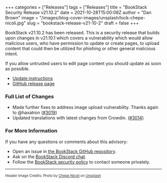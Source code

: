 +++
categories = ["Releases"]
tags = ["Releases"]
title = "BookStack Security Release v21.10.2"
date = 2021-10-28T15:00:08Z
author = "Dan Brown"
image = "/images/blog-cover-images/unsplash/lock-chepe-nicoli.jpg"
slug = "bookstack-release-v21-10-2"
draft = false
+++

BookStack v21.10.2 has been released. This is a security release that builds upon changes
in v21.10.1 which covers a vulnerability which would allow malicious users, who have
permission to update or create pages, to upload content that could then be utilized
for phishing or other general malicious intent.

If you allow untrusted users to edit page content you should update as soon as possible.

* [Update instructions](https://www.bookstackapp.com/docs/admin/updates)
* [GitHub release page](https://github.com/BookStackApp/BookStack/releases/tag/v21.10.2)


### Full List of Changes

* Made further fixes to address image upload vulnerability. Thanks again to @haxatron ([#3019](https://github.com/BookStackApp/BookStack/issues/3019))
* Updated translations with latest changes from Crowdin. ([#3014](https://github.com/BookStackApp/BookStack/pull/3014))


### For More Information

If you have any questions or comments about this advisory:
* Open an issue in [the BookStack GitHub repository](https://github.com/BookStackApp/BookStack/issues).
* Ask on the [BookStack Discord chat](https://discord.gg/ztkBqR2).
* Follow the [BookStack security policy](https://github.com/BookStackApp/BookStack/blob/development/.github/SECURITY.md) to contact someone privately.

----

<span style="font-size: 0.8em;opacity:0.9;">Header Image Credits: <span>Photo by <a href="https://unsplash.com/@nicoli_?utm_source=unsplash&amp;utm_medium=referral&amp;utm_content=creditCopyText">Chepe Nicoli</a> on <a href="https://unsplash.com/?utm_source=unsplash&amp;utm_medium=referral&amp;utm_content=creditCopyText">Unsplash</a></span></span>
